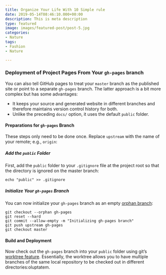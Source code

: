 ```yaml
---
title: Organize Your Life With 10 Simple rule
date: 2019-05-14T08:46:10.000+00:00
description: This is meta description
type: featured
image: images/featured-post/post-5.jpg
categories:
- Nature
tags:
- Fashion
- Nature

---
```

### Deployment of Project Pages From Your `gh-pages` branch

You can also tell GitHub pages to treat your `master` branch as the published site or point to a separate `gh-pages` branch. The latter approach is a bit more complex but has some advantages:

* It keeps your source and generated website in different branches and therefore maintains version control history for both.
* Unlike the preceding `docs/` option, it uses the default `public` folder.

#### Preparations for `gh-pages` Branch

These steps only need to be done once. Replace `upstream` with the name of your remote; e.g., `origin`:

##### Add the `public` Folder

First, add the `public` folder to your `.gitignore` file at the project root so that the directory is ignored on the master branch:

    echo "public" >> .gitignore
    

##### Initialize Your `gh-pages` Branch

You can now initialize your `gh-pages` branch as an empty [orphan branch](https://git-scm.com/docs/git-checkout/#git-checkout---orphanltnewbranchgt):

    git checkout --orphan gh-pages
    git reset --hard
    git commit --allow-empty -m "Initializing gh-pages branch"
    git push upstream gh-pages
    git checkout master
    

#### Build and Deployment

Now check out the `gh-pages` branch into your `public` folder using git’s [worktree feature](https://git-scm.com/docs/git-worktree). Essentially, the worktree allows you to have multiple branches of the same local repository to be checked out in different directories:oluptatem.